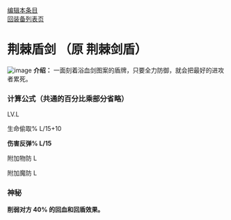 [编辑本条目](https://github.com/GuguTown/Wiki/edit/main/equip/荆棘盾剑.md)    
[回装备列表页](index.html) 
# 荆棘盾剑 （原 荆棘剑盾）
![image](https://user-images.githubusercontent.com/35645329/193962170-3b268797-a479-4efd-859b-f48802ab6873.png) **介绍：** 一面刻着浴血剑图案的盾牌，只要全力防御，就会把最好的进攻者累死。   
### 计算公式（共通的百分比乘部分省略）
LV.L   

生命偷取% L/15+10   

**伤害反弹% L/15**

附加物防 L     

附加魔防 L     

### 神秘
**削弱对方 40% 的回血和回盾效果。**
